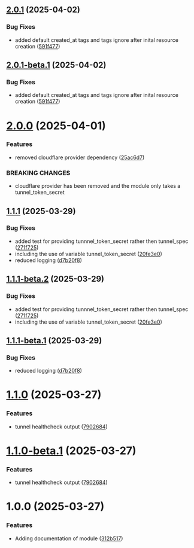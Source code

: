 ## [2.0.1](https://github.com/MonsieurDahlstrom/tf-azure-cloudflared/compare/v2.0.0...v2.0.1) (2025-04-02)


### Bug Fixes

* added default created_at tags and tags ignore after inital resource creation ([591f477](https://github.com/MonsieurDahlstrom/tf-azure-cloudflared/commit/591f4774e69e1b1c2dfc48e64a1f4b85d4bd19a5))

## [2.0.1-beta.1](https://github.com/MonsieurDahlstrom/tf-azure-cloudflared/compare/v2.0.0...v2.0.1-beta.1) (2025-04-02)


### Bug Fixes

* added default created_at tags and tags ignore after inital resource creation ([591f477](https://github.com/MonsieurDahlstrom/tf-azure-cloudflared/commit/591f4774e69e1b1c2dfc48e64a1f4b85d4bd19a5))

# [2.0.0](https://github.com/MonsieurDahlstrom/tf-azure-cloudflared/compare/v1.1.1...v2.0.0) (2025-04-01)


### Features

* removed cloudflare provider dependency ([25ac6d7](https://github.com/MonsieurDahlstrom/tf-azure-cloudflared/commit/25ac6d7b796622e44430b2018d77fa446c464cfd))


### BREAKING CHANGES

* cloudflare provider has been removed and the module only takes a tunnel_token_secret

## [1.1.1](https://github.com/MonsieurDahlstrom/tf-azure-cloudflared/compare/v1.1.0...v1.1.1) (2025-03-29)

### Bug Fixes

* added test for providing tunnnel_token_secret rather then tunnel_spec ([271f725](https://github.com/MonsieurDahlstrom/tf-azure-cloudflared/commit/271f7257113afdc6f68db343e3d76c77fa2cf8c8))
* including the use of variable tunnel_token_secret ([20fe3e0](https://github.com/MonsieurDahlstrom/tf-azure-cloudflared/commit/20fe3e03ef880db4d750d175f30f7f71ce770dfe))
* reduced logging ([d7b20f8](https://github.com/MonsieurDahlstrom/tf-azure-cloudflared/commit/d7b20f82fa28f0f663cbdcba312dbc560970ba84))

## [1.1.1-beta.2](https://github.com/MonsieurDahlstrom/tf-azure-cloudflared/compare/v1.1.1-beta.1...v1.1.1-beta.2) (2025-03-29)


### Bug Fixes

* added test for providing tunnnel_token_secret rather then tunnel_spec ([271f725](https://github.com/MonsieurDahlstrom/tf-azure-cloudflared/commit/271f7257113afdc6f68db343e3d76c77fa2cf8c8))
* including the use of variable tunnel_token_secret ([20fe3e0](https://github.com/MonsieurDahlstrom/tf-azure-cloudflared/commit/20fe3e03ef880db4d750d175f30f7f71ce770dfe))

## [1.1.1-beta.1](https://github.com/MonsieurDahlstrom/tf-azure-cloudflared/compare/v1.1.0...v1.1.1-beta.1) (2025-03-29)


### Bug Fixes

* reduced logging ([d7b20f8](https://github.com/MonsieurDahlstrom/tf-azure-cloudflared/commit/d7b20f82fa28f0f663cbdcba312dbc560970ba84))

# [1.1.0](https://github.com/MonsieurDahlstrom/tf-azure-cloudflared/compare/v1.0.0...v1.1.0) (2025-03-27)


### Features

* tunnel healthcheck output ([7902684](https://github.com/MonsieurDahlstrom/tf-azure-cloudflared/commit/7902684ef4c9cb678aaf06a869301f797bec15b9))

# [1.1.0-beta.1](https://github.com/MonsieurDahlstrom/tf-azure-cloudflared/compare/v1.0.0...v1.1.0-beta.1) (2025-03-27)


### Features

* tunnel healthcheck output ([7902684](https://github.com/MonsieurDahlstrom/tf-azure-cloudflared/commit/7902684ef4c9cb678aaf06a869301f797bec15b9))

# 1.0.0 (2025-03-27)


### Features

* Adding documentation of module ([312b517](https://github.com/MonsieurDahlstrom/tf-azure-cloudflared/commit/312b517eee9c2b867be6a3e8c176163f8da57fe7))
